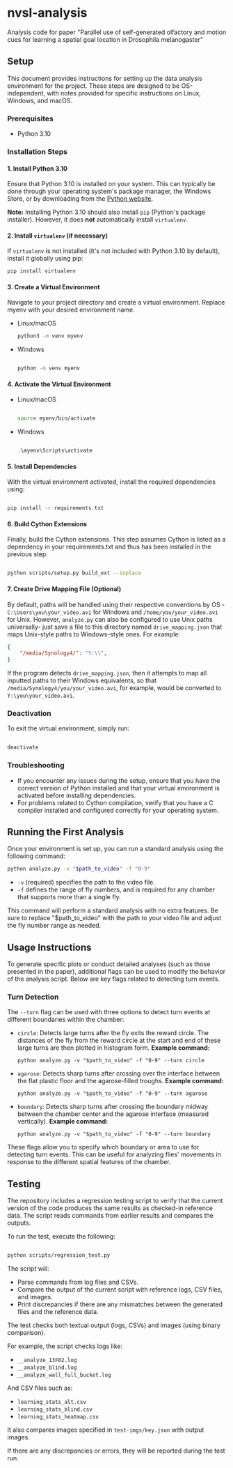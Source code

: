 # nvsl-analysis
Analysis code for paper "Parallel use of self-generated olfactory and motion cues for learning a spatial goal location in Drosophila melanogaster"

## Setup

This document provides instructions for setting up the data analysis environment for the project. These steps are designed to be OS-independent, with notes provided for specific instructions on Linux, Windows, and macOS.

### Prerequisites

- Python 3.10

### Installation Steps

#### 1. Install Python 3.10

Ensure that Python 3.10 is installed on your system. This can typically be done through your operating system's package manager, the Windows Store, or by downloading from the [Python website](https://www.python.org/downloads/).

**Note:** Installing Python 3.10 should also install `pip` (Python's package installer). However, it does **not** automatically install `virtualenv`.

#### 2. Install `virtualenv` (if necessary)

If `virtualenv` is not installed (it's not included with Python 3.10 by default), install it globally using pip:

```bash
pip install virtualenv
```

#### 3. Create a Virtual Environment

Navigate to your project directory and create a virtual environment. Replace myenv with your desired environment name.

- Linux/macOS

  ```bash
  python3 -m venv myenv
  ```
- Windows

  ```cmd

  python -m venv myenv
  ```

#### 4. Activate the Virtual Environment

- Linux/macOS

  ```bash

  source myenv/bin/activate
  ```

- Windows

  ```cmd

  .\myenv\Scripts\activate
  ```

#### 5. Install Dependencies

With the virtual environment activated, install the required dependencies using:

```bash

pip install -r requirements.txt
```

#### 6. Build Cython Extensions

Finally, build the Cython extensions. This step assumes Cython is listed as a dependency in your requirements.txt and thus has been installed in the previous step.

```bash

python scripts/setup.py build_ext --inplace
```

#### 7. Create Drive Mapping File (Optional)

By default, paths will be handled using their respective conventions by OS - `C:\Users\you\your_video.avi` for Windows and `/home/you/your_video.avi` for Unix. However, `analyze.py` can also be configured to use Unix paths universally- just save a file to this directory named `drive_mapping.json` that maps Unix-style paths to Windows-style ones. For example:

```json
{
    "/media/Synology4/": "Y:\\",
}
```

If the program detects `drive_mapping.json`, then it attempts to map all inputted paths to their Windows equivalents, so that `/media/Synology4/you/your_video.avi`, for example, would be converted to `Y:\you\your_video.avi`.

### Deactivation

To exit the virtual environment, simply run:

```bash

deactivate
```

### Troubleshooting

- If you encounter any issues during the setup, ensure that you have the correct version of Python installed and that your virtual environment is activated before installing dependencies.
- For problems related to Cython compilation, verify that you have a C compiler installed and configured correctly for your operating system.

## Running the First Analysis
Once your environment is set up, you can run a standard analysis using the following command:
```bash
python analyze.py -v "$path_to_video" -f "0-9"
```
- `-v` (required) specifies the path to the video file.
- `-f` defines the range of fly numbers, and is required for any chamber that supports more than a single fly.

This command will perform a standard analysis with no extra features. Be sure to replace "$path_to_video" with the path to your video file and adjust the fly number range as needed.

## Usage Instructions
To generate specific plots or conduct detailed analyses (such as those presented in the paper), additional flags can be used to modify the behavior of the analysis script. Below are key flags related to detecting turn events.
### Turn Detection
The `--turn` flag can be used with three options to detect turn events at different boundaries within the chamber:
- `circle`: Detects large turns after the fly exits the reward circle. The distances of the fly from the reward circle at the start and end of these large turns are then plotted in histogram form.
  **Example command:**
  ```
  python analyze.py -v "$path_to_video" -f "0-9" --turn circle
  ```
- `agarose`: Detects sharp turns after crossing over the interface between the flat plastic floor and the agarose-filled troughs.
  **Example command:**
  ```
  python analyze.py -v "$path_to_video" -f "0-9" --turn agarose
  ```
- `boundary`: Detects sharp turns after crossing the boundary midway between the chamber center and the agarose interface (measured vertically).
  **Example command:**
  ```
  python analyze.py -v "$path_to_video" -f "0-9" --turn boundary
  ```
These flags allow you to specify which boundary or area to use for detecting turn events. This can be useful for analyzing flies' movements in response to the different spatial features of the chamber.

### 

## Testing
The repository includes a regression testing script to verify that the current version of the code produces the same results as checked-in reference data. The script reads commands from earlier results and compares the outputs.

To run the test, execute the following:

```bash

python scripts/regression_test.py
```

The script will:
- Parse commands from log files and CSVs.
- Compare the output of the current script with reference logs, CSV files, and images.
- Print discrepancies if there are any mismatches between the generated files and the reference data.

The test checks both textual output (logs, CSVs) and images (using binary comparison).

For example, the script checks logs like:
- `__analyze_13F02.log`
- `__analyze_blind.log`
- `__analyze_wall_full_bucket.log`

And CSV files such as:
- `learning_stats_alt.csv`
- `learning_stats_blind.csv`
- `learning_stats_heatmap.csv`

It also compares images specified in `test-imgs/key.json` with output images.

If there are any discrepancies or errors, they will be reported during the test run.
